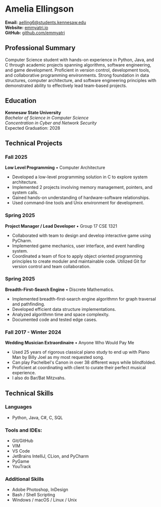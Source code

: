 # Amelia Ellingson

**Email:** [aelling6@students.kennesaw.edu](mailto:aelling6@students.kennesaw.edu)        
**Website:** [emmyatri.io](https://emmyatri.io)     
**GitHub:** [github.com/emmyatri](https://github.com/emmyatri)        

## Professional Summary
Computer Science student with hands-on experience in Python, Java, and C through academic projects spanning algorithms, software engineering, and game development. Proficient in version control, development tools, and collaborative programming environments. Strong foundation in data structures, computer architecture, and software engineering principles with demonstrated ability to effectively lead team-based projects.

## Education
**Kennesaw State University**  
*Bachelor of Science in Computer Science*   
*Concentration in Cyber and Network Security*  
Expected Graduation: 2028  

## Technical Projects
 
### Fall 2025  
**Low Level Programming** • Computer Architecture  
- Developed a low-level programming solution in C to explore system architecture.  
- Implemented 2 projects involving memory management, pointers, and system calls.
- Gained hands-on understanding of hardware-software relationships.
- Used command-line tools and Unix environment for development.  

### Spring 2025  
**Project Manager / Lead Developer** • Group 17 CSE 1321
- Collaborated with team to design and develop interactive game using PyCharm.  
- Implemented game mechanics, user interface, and event handling system.
- Coordinated a team of fice to apply object oriented programming principles to create moduler and maintainable code.
Utilized Git for version control and team collaboration.  

### Spring 2025
**Breadth-First-Search Engine** • Discrete Mathematics.
- Implemented breadth-first-search engine algorithmn for graph traversal and pathfinding.
- Developed efficient data structure implementations.
- Analyzed algorithmn time and space complexity.
- Documented code and tested edge cases.

### Fall 2017 - Winter 2024
**Wedding Musician Extraordinaire** • Anyone Who Would Pay Me
- Used 25 years of rigorous classical piano study to end up with Piano Man by Billy Joel as my most requested song. 
- Can play Pachelbel's Canon in over 38 different ways while blindfolded.
- Proficient at coordinating with client to curate their perfect musical experience.
- I also do Bar/Bat Mitzvahs.

## Technical Skills

### Languages
- Python, Java, C#, C, SQL

### Tools and IDEs:   
- Git/GitHub
- VIM
- VS Code
- JetBrains IntelliJ, CLion, and PyCharm
- PyGame
- YouTrack

### Additional Skills

- Adobe Photoshop, InDesign
- Bash / Shell Scripting
- Windows / macOS / Linux / Unix
